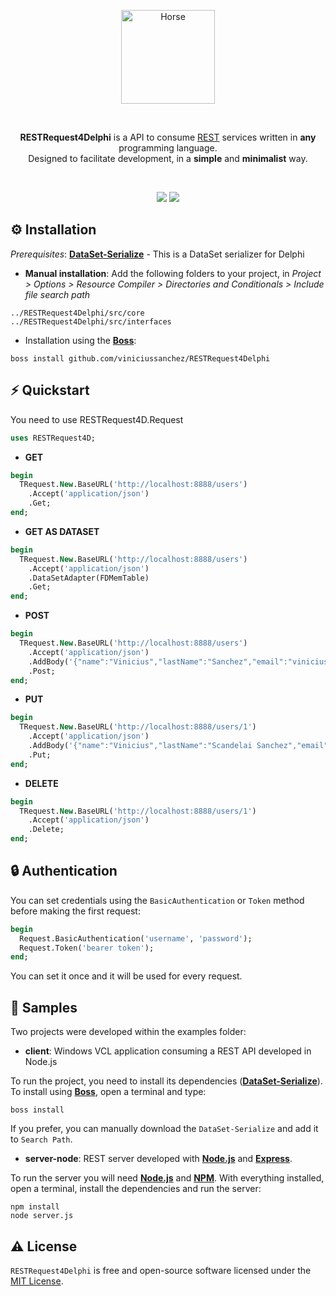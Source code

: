 <p align="center">
  <a href="https://github.com/viniciussanchez/RESTRequest4Delphi/blob/master/img/logo.png">
    <img alt="Horse" height="150" src="https://github.com/viniciussanchez/RESTRequest4Delphi/blob/master/img/logo.png">
  </a>  
</p><br>
<p align="center">
  <b>RESTRequest4Delphi</b> is a API to consume <a href="https://en.wikipedia.org/wiki/Representational_state_transfer">REST</a> services written in <b>any</b> programming language.<br>Designed to facilitate development, in a <b>simple</b> and <b>minimalist</b> way.
 
</p><br>
<p align="center">
  <img src="https://img.shields.io/github/v/release/viniciussanchez/RESTRequest4Delphi?style=flat-square">
  <img src="https://img.shields.io/github/stars/viniciussanchez/RESTRequest4Delphi?style=flat-square">
</p>
 
## ⚙️ Installation 

*Prerequisites*: [**DataSet-Serialize**](https://github.com/viniciussanchez/dataset-serialize) - This is a DataSet serializer for Delphi

* **Manual installation**: Add the following folders to your project, in *Project > Options > Resource Compiler > Directories and Conditionals > Include file search path*

```
../RESTRequest4Delphi/src/core
../RESTRequest4Delphi/src/interfaces
```

* Installation using the [**Boss**](https://github.com/HashLoad/boss):

```
boss install github.com/viniciussanchez/RESTRequest4Delphi
```

## ⚡️ Quickstart

You need to use RESTRequest4D.Request

```pascal
uses RESTRequest4D;
```

* **GET**

```pascal
begin
  TRequest.New.BaseURL('http://localhost:8888/users')
    .Accept('application/json')
    .Get;
end;
``` 

* **GET AS DATASET**

```pascal
begin
  TRequest.New.BaseURL('http://localhost:8888/users')
    .Accept('application/json')
    .DataSetAdapter(FDMemTable)
    .Get;
end;
``` 

* **POST**

```pascal
begin
  TRequest.New.BaseURL('http://localhost:8888/users')
    .Accept('application/json')
    .AddBody('{"name":"Vinicius","lastName":"Sanchez","email":"viniciuss.sanchez@gmail.com"}')
    .Post;
end;
```

* **PUT**

```pascal
begin
  TRequest.New.BaseURL('http://localhost:8888/users/1')
    .Accept('application/json')
    .AddBody('{"name":"Vinicius","lastName":"Scandelai Sanchez","email":"viniciuss.sanchez@gmail.com"}')
    .Put;
end;
``` 

* **DELETE**

```pascal
begin
  TRequest.New.BaseURL('http://localhost:8888/users/1')
    .Accept('application/json')
    .Delete;
end;
```

## 🔒 Authentication

You can set credentials using the `BasicAuthentication` or `Token` method before making the first request:

```pascal
begin
  Request.BasicAuthentication('username', 'password');
  Request.Token('bearer token');
end;
```
You can set it once and it will be used for every request.

## 📝 Samples

Two projects were developed within the examples folder:

* **client**: Windows VCL application consuming a REST API developed in Node.js

To run the project, you need to install its dependencies ([**DataSet-Serialize**](https://github.com/viniciussanchez/dataset-serialize)). To install using [**Boss**](https://github.com/HashLoad/boss), open a terminal and type:

```
boss install
```
If you prefer, you can manually download the `DataSet-Serialize` and add it to `Search Path`.

* **server-node**: REST server developed with [**Node.js**](https://nodejs.org/en/) and [**Express**](https://expressjs.com/). 

To run the server you will need [**Node.js**](https://nodejs.org/en/) and [**NPM**](https://www.npmjs.com/). With everything installed, open a terminal, install the dependencies and run the server:
```
npm install
node server.js
```

## ⚠️ License

`RESTRequest4Delphi` is free and open-source software licensed under the [MIT License](https://github.com/viniciussanchez/RESTRequest4Delphi/blob/master/LICENSE). 
